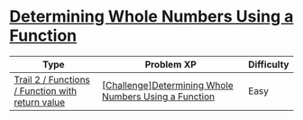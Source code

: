 # [Determining Whole Numbers Using a Function](https://www.codetree.ai/trails/complete/curated-cards/challenge-determining-the-whole-number-using-a-function)

|Type|Problem XP|Difficulty|
|---|---|---|
|[Trail 2 / Functions / Function with return value](https://www.codetree.ai/trail-info/novice-mid/)|[[Challenge]Determining Whole Numbers Using a Function](https://www.codetree.ai/trails/complete/curated-cards/challenge-determining-the-whole-number-using-a-function/)|Easy|


